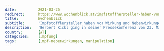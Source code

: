 ```yaml
---
date:          2021-03-25
redirect:      https://www.wochenblick.at/impfstoffhersteller-haben-von-wirkung-und-nebenwirkungen-keine-ahnung/
title:         Wochenblick
subtitle:      'Impfstoffhersteller haben von Wirkung und Nebenwirkungen keine Ahnung'
description:   'Herbert Kickl ging in seiner Pressekonferenz vom 23. März 2021, in der er den Corona-Kurs der Regierung ein weiteres Mal heftig kritisierte auch im Detail auf das Thema Impffreiheit (freie Wahl des Zeitpunkts, des Impfstoffes und des Arztes!) ein und forderte insbesondere einen offenen Umgang mit Impf-Nebenwirkungen.'
country:       [AT]
categories:    [Impfung]
tags:          [impf-nebenwirkungen, manipulation]
---
```

